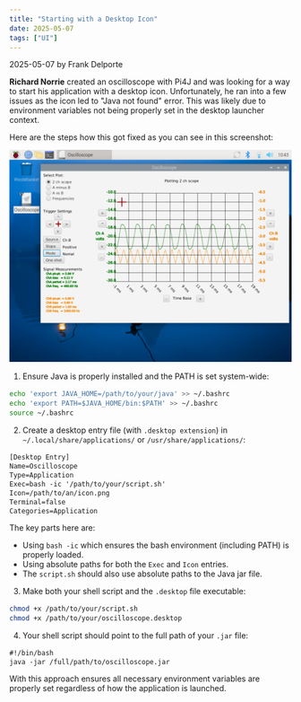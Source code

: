 ```yaml
---
title: "Starting with a Desktop Icon"
date: 2025-05-07
tags: ["UI"]
---
```


2025-05-07 by Frank Delporte

**Richard Norrie** created an oscilloscope with Pi4J and was looking for a way to start his application with a desktop icon. Unfortunately, he ran into a few issues as the icon led to "Java not found" error. This was likely due to environment variables not being properly set in the desktop launcher context. 

Here are the steps how this got fixed as you can see in this screenshot:

![](/assets/blogs/desktop-icon/oscilloscope.png)

1. Ensure Java is properly installed and the PATH is set system-wide:

```bash
echo 'export JAVA_HOME=/path/to/your/java' >> ~/.bashrc
echo 'export PATH=$JAVA_HOME/bin:$PATH' >> ~/.bashrc
source ~/.bashrc
```

2. Create a desktop entry file (with `.desktop extension`) in `~/.local/share/applications/` or `/usr/share/applications/`:

```text
[Desktop Entry]
Name=Oscilloscope
Type=Application
Exec=bash -ic '/path/to/your/script.sh'
Icon=/path/to/an/icon.png
Terminal=false
Categories=Application
```

The key parts here are:

* Using `bash -ic` which ensures the bash environment (including PATH) is properly loaded.
* Using absolute paths for both the `Exec` and `Icon` entries.
* The `script.sh` should also use absolute paths to the Java jar file.

3. Make both your shell script and the `.desktop` file executable:

```bash
chmod +x /path/to/your/script.sh
chmod +x /path/to/your/oscilloscope.desktop
```

4. Your shell script should point to the full path of your `.jar` file:

```text
#!/bin/bash
java -jar /full/path/to/oscilloscope.jar
```

With this approach ensures all necessary environment variables are properly set regardless of how the application is launched.
